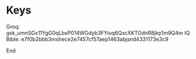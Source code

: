 #  Keys

Groq: 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
IQ Bible: e7f0b2bbb3mshece2e7457cf57aep1463abjsnd4331173e3c9



End

